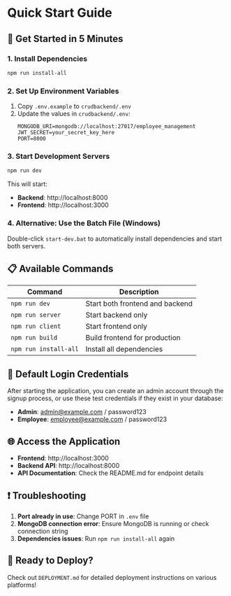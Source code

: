 # Quick Start Guide

## 🚀 Get Started in 5 Minutes

### 1. Install Dependencies
```bash
npm run install-all
```

### 2. Set Up Environment Variables
1. Copy `.env.example` to `crudbackend/.env`
2. Update the values in `crudbackend/.env`:
   ```env
   MONGODB_URI=mongodb://localhost:27017/employee_management
   JWT_SECRET=your_secret_key_here
   PORT=8000
   ```

### 3. Start Development Servers
```bash
npm run dev
```

This will start:
- **Backend**: http://localhost:8000
- **Frontend**: http://localhost:3000

### 4. Alternative: Use the Batch File (Windows)
Double-click `start-dev.bat` to automatically install dependencies and start both servers.

## 📋 Available Commands

| Command | Description |
|---------|-------------|
| `npm run dev` | Start both frontend and backend |
| `npm run server` | Start backend only |
| `npm run client` | Start frontend only |
| `npm run build` | Build frontend for production |
| `npm run install-all` | Install all dependencies |

## 🔧 Default Login Credentials

After starting the application, you can create an admin account through the signup process, or use these test credentials if they exist in your database:

- **Admin**: admin@example.com / password123
- **Employee**: employee@example.com / password123

## 🌐 Access the Application

- **Frontend**: http://localhost:3000
- **Backend API**: http://localhost:8000
- **API Documentation**: Check the README.md for endpoint details

## ❗ Troubleshooting

1. **Port already in use**: Change PORT in `.env` file
2. **MongoDB connection error**: Ensure MongoDB is running or check connection string
3. **Dependencies issues**: Run `npm run install-all` again

## 🚀 Ready to Deploy?

Check out `DEPLOYMENT.md` for detailed deployment instructions on various platforms!